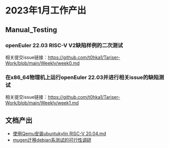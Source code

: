 # 2023年1月工作产出
## Manual_Testing
### openEuler 22.03 RISC-V V2缺陷样例的二次测试
相关提交issue链接：https://github.com/t0hka1/Tariser-Work/blob/main/Weekly/week0.md
### 在x86_64物理机上运行openEuler 22.03并进行相关issue的缺陷测试
相关提交issue链接：https://github.com/t0hka1/Tariser-Work/blob/main/Weekly/week1.md
## 文档产出
- [使用Qemu安装ubuntukylin RISC-V 20.04.md](https://github.com/t0hka1/Tariser-Work/blob/main/Doc/%E4%BD%BF%E7%94%A8Qemu%E5%AE%89%E8%A3%85ubuntukylin%20RISC-V%2020.04.md)
- [mugen迁移debian系测试的可行性调研](../Doc/mugen%E8%BF%81%E7%A7%BBdebian%E7%B3%BB%E8%B0%83%E7%A0%94.md)